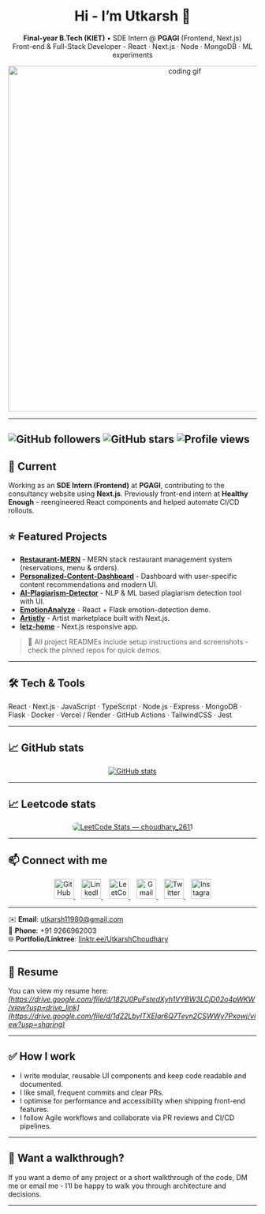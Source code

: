 <div align="center">

# Hi - I’m Utkarsh 👋  
**Final-year B.Tech (KIET)** • SDE Intern @ **PGAGI** (Frontend, Next.js)  
Front-end & Full-Stack Developer - React · Next.js · Node · MongoDB · ML experiments

<img src="https://user-images.githubusercontent.com/74038190/212741999-016fddbd-617a-4448-8042-0ecf907aea25.gif" alt="coding gif" width="700"/>

</div>

---
![GitHub followers](https://img.shields.io/github/followers/Darwingamer01?label=Follow&style=social)
![GitHub stars](https://img.shields.io/github/stars/Darwingamer01?style=social)
![Profile views](https://komarev.com/ghpvc/?username=Darwingamer01&label=Profile%20views&color=0e75b6&style=flat)
---

## 🔭 Current
Working as an **SDE Intern (Frontend)** at **PGAGI**, contributing to the consultancy website using **Next.js**. Previously front-end intern at **Healthy Enough** - reengineered React components and helped automate CI/CD rollouts.

## ⭐ Featured Projects

- **[Restaurant-MERN](https://github.com/Darwingamer01/Restaurant-MERN)** - MERN stack restaurant management system (reservations, menu & orders).  
- **[Personalized-Content-Dashboard](https://github.com/Darwingamer01/personalized-content-dashboard)** - Dashboard with user-specific content recommendations and modern UI.  
- **[AI-Plagiarism-Detector](https://github.com/Darwingamer01/AI-Plagiarism-Detector)** - NLP & ML based plagiarism detection tool with UI.  
- **[EmotionAnalyze](https://github.com/Darwingamer01/EmotionAnalyze)** - React + Flask emotion-detection demo.  
- **[Artistly](https://github.com/Darwingamer01/Artistly)** - Artist marketplace built with Next.js.  
- **[letz-home](https://github.com/Darwingamer01/letz-home)** - Next.js responsive app.

> 🔗 All project READMEs include setup instructions and screenshots - check the pinned repos for quick demos.

---

## 🛠️ Tech & Tools
React · Next.js · JavaScript · TypeScript · Node.js · Express · MongoDB · Flask · Docker · Vercel / Render · GitHub Actions · TailwindCSS · Jest

---

## 📈 GitHub stats
<div align="center">
  <a href="https://github.com/Darwingamer01">
    <img src="https://github-readme-stats.vercel.app/api?username=Darwingamer01&show_icons=true&count_private=true&line_height=24"
         alt="GitHub stats"
         style="max-width:100%;height:auto;" />
  </a>
</div>

---

## 📈 Leetcode stats
<div align="center">
  <a href="https://leetcode.com/u/choudhary_2611/" target="_blank" rel="noopener noreferrer">
    <img src="https://leetcard.jacoblin.cool/choudhary_2611?theme=dark&font=baloo&ext=heatmap"
         alt="LeetCode Stats — choudhary_2611"
         style="max-width:100%;height:auto;border-radius:8px;" />
  </a>
</div>

---

## 📫 Connect with me  

<div align="center">

<a href="https://github.com/Darwingamer01" target="_blank">
  <img src="https://cdn.jsdelivr.net/gh/devicons/devicon/icons/github/github-original.svg" alt="GitHub" width="40" height="40"/>
</a>
&nbsp;&nbsp;
<a href="https://www.linkedin.com/in/utkarsh-choudhary-999965289/" target="_blank">
  <img src="https://cdn.jsdelivr.net/gh/devicons/devicon/icons/linkedin/linkedin-original.svg" alt="LinkedIn" width="40" height="40"/>
</a>
&nbsp;&nbsp;
<a href="https://leetcode.com/u/choudhary_2611/" target="_blank">
  <img src="https://upload.wikimedia.org/wikipedia/commons/8/8e/LeetCode_Logo_1.png" alt="LeetCode" width="40" height="40"/>
</a>
&nbsp;&nbsp;
<a href="mailto:utkarsh11980@gmail.com">
  <img src="https://img.icons8.com/color/48/000000/gmail--v1.png" alt="Gmail" width="40" height="40"/>
</a>
&nbsp;&nbsp;
<a href="https://x.com/UChoudhary85651" target="_blank">
  <img src="https://cdn.jsdelivr.net/gh/devicons/devicon/icons/twitter/twitter-original.svg" alt="Twitter" width="40" height="40"/>
</a>
&nbsp;&nbsp;
<a href="https://www.instagram.com/utkarsh_choudhary_03/" target="_blank">
  <img src="https://img.icons8.com/fluency/48/000000/instagram-new.png" alt="Instagram" width="40" height="40"/>
</a>

</div>

---

✉️ **Email**: utkarsh11980@gmail.com  
📱 **Phone**: +91 9266962003  
🌐 **Portfolio/Linktree**: [linktr.ee/UtkarshChoudhary](https://linktr.ee/UtkarshChoudhary)

---

## 📄 Resume
You can view my resume here: *[https://drive.google.com/file/d/182U0PuFstedXyh1VYBW3LCjD02o4pWKW/view?usp=drive_link](https://drive.google.com/file/d/1d22LbyITXEIar6Q7Teyn2CSWWy7Pxowj/view?usp=sharing)*  

---

## ✅ How I work
- I write modular, reusable UI components and keep code readable and documented.  
- I like small, frequent commits and clear PRs.  
- I optimise for performance and accessibility when shipping front-end features.  
- I follow Agile workflows and collaborate via PR reviews and CI/CD pipelines.

---

## 🎯 Want a walkthrough?
If you want a demo of any project or a short walkthrough of the code, DM me or email me - I’ll be happy to walk you through architecture and decisions.

---

